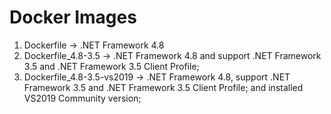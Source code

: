 # Docker Images
1. Dockerfile -> .NET Framework 4.8    
2. Dockerfile_4.8-3.5 -> .NET Framework 4.8 and support .NET Framework 3.5 and .NET Framework 3.5 Client Profile;
3. Dockerfile_4.8-3.5-vs2019  -> .NET Framework 4.8, support .NET Framework 3.5 and .NET Framework 3.5 Client Profile; and installed VS2019 Community version;  